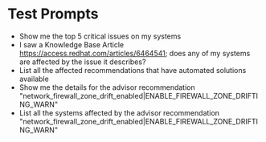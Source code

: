 # Test Prompts
- Show me the top 5 critical issues on my systems
- I saw a Knowledge Base Article https://access.redhat.com/articles/6464541; does any of my systems are affected by the issue it describes?
- List all the affected recommendations that have automated solutions available
- Show me the details for the advisor recommendation "network_firewall_zone_drift_enabled|ENABLE_FIREWALL_ZONE_DRIFTING_WARN"
- List all the systems affected by the advisor recommendation "network_firewall_zone_drift_enabled|ENABLE_FIREWALL_ZONE_DRIFTING_WARN"

